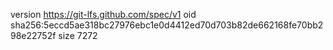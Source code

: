 version https://git-lfs.github.com/spec/v1
oid sha256:5eccd5ae318bc27976ebc1e0d4412ed70d703b82de662168fe70bb298e22752f
size 7272
